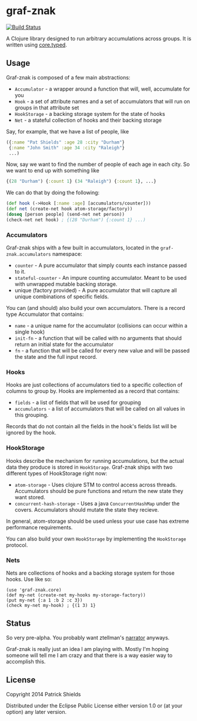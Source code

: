# graf-znak

[![Build Status](https://travis-ci.org/pashields/graf-znak.svg?branch=master)](https://travis-ci.org/pashields/graf-znak)

A Clojure library designed to run arbitrary accumulations across groups. It is written using [core.typed](https://github.com/clojure/core.typed).

## Usage

Graf-znak is composed of a few main abstractions:

* ```Accumulator``` - a wrapper around a function that will, well, accumulate for you
* ```Hook``` - a set of attribute names and a set of accumulators that will run on groups in that attribute set
* ```HookStorage``` - a backing storage system for the state of hooks
* ```Net``` - a stateful collection of hooks and their backing storage

Say, for example, that we have a list of people, like

```clojure
({:name "Pat Shields" :age 28 :city "Durham"}
 {:name "John Smith" :age 34 :city "Raleigh"}
 ...)
```

Now, say we want to find the number of people of each age in each city. So we want to end up with something like

```clojure
{(28 "Durham") {:count 1} (34 "Raleigh") {:count 1}, ...}
```

We can do that by doing the following:
```clojure
(def hook (->Hook [:name :age] [accumulators/counter]))
(def net (create-net hook atom-storage/factory))
(doseq [person people] (send-net net person))
(check-net net hook) ; {(28 "Durham") {:count 1} ...)
```

### Accumulators

Graf-znak ships with a few built in accumulators, located in the ```graf-znak.accumulators``` namespace:

* ```counter``` - A pure accumulator that simply counts each instance passed to it.
* ```stateful-counter``` - An impure counting accumulator. Meant to be used with unwrapped mutable backing storage.
* unique (factory provided) - A pure accumulator that will capture all unique combinations of specific fields.

You can (and should) also build your own accumulators. There is a record type Accumulator that contains:

* ```name``` - a unique name for the accumulator (collisions can occur within a single hook)
* ```init-fn``` - a function that will be called with no arguments that should return an initial state for the accumulator
* ```fn``` - a function that will be called for every new value and will be passed the state and the full input record.

### Hooks

Hooks are just collections of accumulators tied to a specific collection of columns to group by. Hooks are implemented as a record that contains:

* ```fields``` - a list of fields that will be used for grouping
* ```accumulators``` - a list of accumulators that will be called on all values in this grouping.

Records that do not contain all the fields in the hook's fields list will be ignored by the hook.

### HookStorage

Hooks describe the mechanism for running accumulations, but the actual data they produce is stored in ```HookStorage```. Graf-znak ships with two different types of HookStorage right now:

* ```atom-storage``` - Uses clojure STM to control access across threads. Accumulators should be pure functions and return the new state they want stored.
* ```concurrent-hash-storage``` - Uses a java ```ConcurrentHashMap``` under the covers. Accumulators should mutate the state they recieve.

In general, atom-storage should be used unless your use case has extreme performance requirements.

You can also build your own ```HookStorage``` by implementing the ```HookStorage``` protocol.

### Nets

Nets are collections of hooks and a backing storage system for those hooks. Use like so:

```
(use 'graf-znak.core)
(def my-net (create-net my-hooks my-storage-factory))
(put my-net {:a 1 :b 2 :c 3})
(check my-net my-hook) ; {(1 3) 1}
```

## Status

So very pre-alpha. You probably want ztellman's [narrator](https://github.com/ztellman/narrator) anyways.

Graf-znak is really just an idea I am playing with. Mostly I'm hoping someone will tell me I am crazy and that there is a way easier way to accomplish this.

## License

Copyright 2014 Patrick Shields

Distributed under the Eclipse Public License either version 1.0 or (at
your option) any later version.

